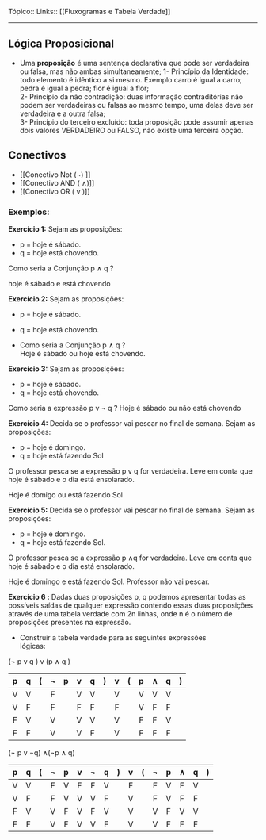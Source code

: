 Tópico::
Links:: [[Fluxogramas e Tabela Verdade]]

---
## Lógica Proposicional

- Uma **proposição** é uma sentença declarativa que pode ser verdadeira ou falsa, mas não ambas simultaneamente;
	1- Princípio da Identidade: todo elemento é idêntico a si mesmo. Exemplo carro é igual  a carro; pedra é igual a pedra; flor é igual a flor;  
	2- Princípio da não contradição: duas informação contraditórias não podem ser  verdadeiras ou falsas ao mesmo tempo, uma delas deve ser verdadeira e a outra falsa;  
	3- Princípio do terceiro excluído: toda proposição pode assumir apenas dois valores VERDADEIRO ou FALSO, não existe uma terceira opção.

## Conectivos

- [[Conectivo Not (¬) ]]
- [[Conectivo AND ( ∧)]]
- [[Conectivo OR ( v )]]

### Exemplos:


**Exercício 1:** Sejam as proposições:  

- p = hoje é sábado.  
- q = hoje está chovendo. 

Como seria a Conjunção p ∧ q ?

hoje é sábado e está chovendo

**Exercício 2:** Sejam as proposições:  
- p = hoje é sábado.  
- q = hoje está chovendo.

- Como seria a Conjunção p ∧ q ?  
Hoje é sábado ou hoje está chovendo.

**Exercício 3:**  Sejam as proposições:

- p = hoje é sábado.  
- q = hoje está chovendo. 

Como seria a expressão p v ¬ q ?
Hoje é sábado ou não está chovendo 

**Exercício 4:**  Decida se o professor vai pescar no final de semana. Sejam as  proposições:  

- p = hoje é domingo.  
- q = hoje está fazendo Sol
  
O professor pesca se a expressão p v q for verdadeira. Leve em conta que hoje é sábado e o dia está ensolarado.

Hoje é domigo ou está fazendo Sol

**Exercício 5:**   Decida se o professor vai pescar no final de semana. Sejam as  proposições:

-  p = hoje é domingo.  
- q = hoje está fazendo Sol.

O professor pesca se a expressão p ∧q for verdadeira. Leve em conta que hoje é sábado e o dia está ensolarado.

Hoje é domingo e está fazendo Sol.
Professor não vai pescar.

**Exercício 6 :** Dadas duas proposições p, q podemos apresentar todas as  possíveis saídas de qualquer expressão contendo essas duas proposições através de uma tabela verdade com 2n linhas,  onde n é o número de proposições presentes na expressão.  
- Construir a tabela verdade para as seguintes expressões  
lógicas:

(¬ p v q ) v (p ∧ q )

|  p  |  q  | ( |¬  |p  |v  |q  |)  | v |(  |p  |∧  | q | ) |
|:---:|:---:|:-:|:-:|:-:|:-:|:-:|:-:|:-:|:-:|:-:|:-:|:-:|:-:|
|  V  |  V  |   | F |   | V | V |   | V |   | V | V | V |   |
|  V  |  F  |   | F |   | F | F |   | F |   | V | F | F |   | 
|  F  |  V  |   | V |   | V | V |   | V |   | F | F | V |   |    
|  F  |  F  |   | V |   | V | F |   | V |   | F | F | F |   | 



(¬ p v ¬q) ∧(¬p ∧ q)

|  p  |  q  | ( |¬  |p  |v  |¬ | q |)  | v |(  |¬ |p |∧  | q | ) |
|:---:|:---:|:-:|:-:|:-:|:-:|:-:|:-:|:-:|:-:|:-:|:-:|:-:|:-:|:-:|:-:|
|  V  |  V  |   | F |  V | F | F | V |  | F  |   | F | V | F | V  |
|  V  |  F  |   | F |  V | V | V | F |  | V  |   | F | V | F | F  | 
|  F  |  V  |   | V |  F | V | F | V |  | V  |   | V | F | V | V  |    
|  F  |  F  |   | V |  F | V | V | F |  | V  |   | V | F | F | F  | 